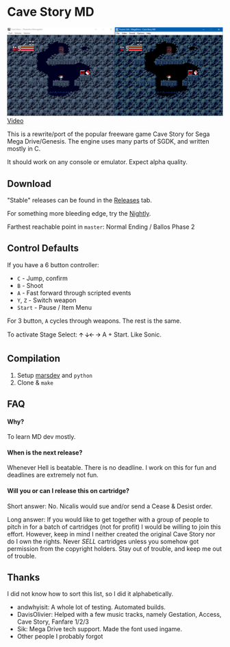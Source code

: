# Cave Story MD
![Comparison Shot](doc/screen01.png)
[Video](http://www.youtube.com/watch?v=aZU133ekDVk)

This is a rewrite/port of the popular freeware game Cave Story for Sega Mega Drive/Genesis.
The engine uses many parts of SGDK, and written mostly in C.

It should work on any console or emulator. Expect alpha quality.

## Download
"Stable" releases can be found in the [Releases](https://github.com/andwn/cave-story-md/releases) tab.

For something more bleeding edge, try the [Nightly](http://www.cavestory.org/md/nightly.zip).

Farthest reachable point in `master`: Normal Ending / Ballos Phase 2

## Control Defaults
If you have a 6 button controller:

- `C` - Jump, confirm
- `B` - Shoot
- `A` - Fast forward through scripted events
- `Y`, `Z` - Switch weapon
- `Start` - Pause / Item Menu

For 3 button, `A` cycles through weapons. The rest is the same.

To activate Stage Select: 🡩 🡫🡨 🡪  A + Start. Like Sonic. 

## Compilation
1. Setup [marsdev](https://github.com/andwn/marsdev) and `python`
2. Clone & `make`

## FAQ
#### Why?
To learn MD dev mostly.

#### When is the next release?
Whenever Hell is beatable. There is no deadline. I work on this for fun and deadlines are extremely not fun.

#### Will you or can I release this on cartridge?
Short answer: No. Nicalis would sue and/or send a Cease & Desist order.

Long answer: If you would like to get together with a group of people to pitch in for a batch of cartridges (not for profit) I would be willing to join this effort.
However, keep in mind I neither created the original Cave Story nor do I own the rights. Never *SELL* cartridges unless you somehow got permission from the copyright holders.
Stay out of trouble, and keep me out of trouble.

## Thanks
I did not know how to sort this list, so I did it alphabetically.

- andwhyisit: A whole lot of testing. Automated builds.
- DavisOlivier: Helped with a few music tracks, namely Gestation, Access, Cave Story, Fanfare 1/2/3
- Sik: Mega Drive tech support. Made the font used ingame.
- Other people I probably forgot
